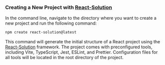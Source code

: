 ### Creating a New Project with [React-Solution](http://react-solution.pro)

In the command line, navigate to the directory where you want to create a new project and run the following command:

```sh
npm create react-solution@latest
```

This command will generate the initial structure of a React project using the [React-Solution](http://react-solution.pro) framework. The project comes with preconfigured tools, including Vite, TypeScript, Jest, ESLint, and Prettier. Configuration files for all tools will be located in the root directory of the project.
